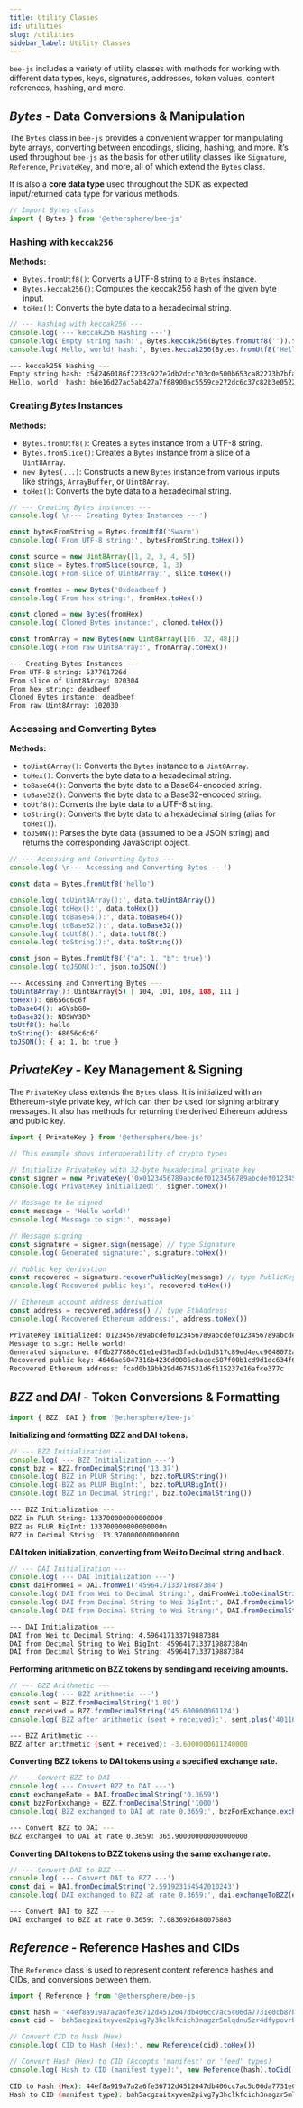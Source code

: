 ```yaml
---
title: Utility Classes
id: utilities
slug: /utilities
sidebar_label: Utility Classes
---
```

`bee-js` includes a variety of utility classes with methods for working with different data types, keys, signatures, addresses, token values, content references, hashing, and more.

## *Bytes* - Data Conversions & Manipulation

The `Bytes` class in `bee-js` provides a convenient wrapper for manipulating byte arrays, converting between encodings, slicing, hashing, and more. It’s used throughout `bee-js` as the basis for other utility classes like `Signature`, `Reference`, `PrivateKey`, and more, all of which extend the `Bytes` class.

It is also a **core data type** used throughout the SDK as expected input/returned data type for various methods.

```js
// Import Bytes class
import { Bytes } from '@ethersphere/bee-js'
```

### Hashing with `keccak256`  

**Methods:**
- `Bytes.fromUtf8()`: Converts a UTF-8 string to a `Bytes` instance.
- `Bytes.keccak256()`: Computes the keccak256 hash of the given byte input.
- `toHex()`: Converts the byte data to a hexadecimal string.

```js
// --- Hashing with keccak256 ---
console.log('--- keccak256 Hashing ---')
console.log('Empty string hash:', Bytes.keccak256(Bytes.fromUtf8('')).toHex())
console.log('Hello, world! hash:', Bytes.keccak256(Bytes.fromUtf8('Hello, world!')).toHex())
```

```bash
--- keccak256 Hashing ---
Empty string hash: c5d2460186f7233c927e7db2dcc703c0e500b653ca82273b7bfad8045d85a470
Hello, world! hash: b6e16d27ac5ab427a7f68900ac5559ce272dc6c37c82b3e052246c82244c50e4
```

### Creating *Bytes* Instances  
**Methods:**
- `Bytes.fromUtf8()`: Creates a `Bytes` instance from a UTF-8 string.
- `Bytes.fromSlice()`: Creates a `Bytes` instance from a slice of a `Uint8Array`.
- `new Bytes(...)`: Constructs a new `Bytes` instance from various inputs like strings, `ArrayBuffer`, or `Uint8Array`.
- `toHex()`: Converts the byte data to a hexadecimal string.

```js
// --- Creating Bytes instances ---
console.log('\n--- Creating Bytes Instances ---')

const bytesFromString = Bytes.fromUtf8('Swarm')
console.log('From UTF-8 string:', bytesFromString.toHex())

const source = new Uint8Array([1, 2, 3, 4, 5])
const slice = Bytes.fromSlice(source, 1, 3)
console.log('From slice of Uint8Array:', slice.toHex())

const fromHex = new Bytes('0xdeadbeef')
console.log('From hex string:', fromHex.toHex())

const cloned = new Bytes(fromHex)
console.log('Cloned Bytes instance:', cloned.toHex())

const fromArray = new Bytes(new Uint8Array([16, 32, 48]))
console.log('From raw Uint8Array:', fromArray.toHex())
```

```bash
--- Creating Bytes Instances ---
From UTF-8 string: 537761726d
From slice of Uint8Array: 020304
From hex string: deadbeef
Cloned Bytes instance: deadbeef
From raw Uint8Array: 102030
```

### Accessing and Converting Bytes  
**Methods:**
- `toUint8Array()`: Converts the `Bytes` instance to a `Uint8Array`.
- `toHex()`: Converts the byte data to a hexadecimal string.
- `toBase64()`: Converts the byte data to a Base64-encoded string.
- `toBase32()`: Converts the byte data to a Base32-encoded string.
- `toUtf8()`: Converts the byte data to a UTF-8 string.
- `toString()`: Converts the byte data to a hexadecimal string (alias for `toHex()`).
- `toJSON()`: Parses the byte data (assumed to be a JSON string) and returns the corresponding JavaScript object.

```javascript
// --- Accessing and Converting Bytes ---
console.log('\n--- Accessing and Converting Bytes ---')

const data = Bytes.fromUtf8('hello')

console.log('toUint8Array():', data.toUint8Array())
console.log('toHex():', data.toHex())
console.log('toBase64():', data.toBase64())
console.log('toBase32():', data.toBase32())
console.log('toUtf8():', data.toUtf8())
console.log('toString():', data.toString())

const json = Bytes.fromUtf8('{"a": 1, "b": true}')
console.log('toJSON():', json.toJSON())
```

```bash
--- Accessing and Converting Bytes ---
toUint8Array(): Uint8Array(5) [ 104, 101, 108, 108, 111 ]
toHex(): 68656c6c6f
toBase64(): aGVsbG8=
toBase32(): NBSWY3DP
toUtf8(): hello
toString(): 68656c6c6f
toJSON(): { a: 1, b: true }
```

## *PrivateKey* - Key Management & Signing

The `PrivateKey` class extends the `Bytes` class. It is initialized with an Ethereum-style private key, which can then be used for signing arbitrary messages. It also has methods for returning the derived Ethereum address and public key.

```javascript
import { PrivateKey } from '@ethersphere/bee-js'

// This example shows interoperability of crypto types

// Initialize PrivateKey with 32-byte hexadecimal private key
const signer = new PrivateKey('0x0123456789abcdef0123456789abcdef0123456789abcdef0123456789abcdef')
console.log('PrivateKey initialized:', signer.toHex())

// Message to be signed
const message = 'Hello world!'
console.log('Message to sign:', message)

// Message signing
const signature = signer.sign(message) // type Signature
console.log('Generated signature:', signature.toHex())

// Public key derivation
const recovered = signature.recoverPublicKey(message) // type PublicKey
console.log('Recovered public key:', recovered.toHex())

// Ethereum account address derivation
const address = recovered.address() // type EthAddress
console.log('Recovered Ethereum address:', address.toHex())
```

```bash
PrivateKey initialized: 0123456789abcdef0123456789abcdef0123456789abcdef0123456789abcdef
Message to sign: Hello world!
Generated signature: 0f0b277880c01e1ed39ad3fadcbd1d317c89ed4ecc9048072a18b370eff3162f5519fa0fa307ed66bac9645bf6e1e5350b3e91a99bcf7104ecfcb6d8443b81301c
Recovered public key: 4646ae5047316b4230d0086c8acec687f00b1cd9d1dc634f6cb358ac0a9a8ffffe77b4dd0a4bfb95851f3b7355c781dd60f8418fc8a65d14907aff47c903a559
Recovered Ethereum address: fcad0b19bb29d4674531d6f115237e16afce377c
```

## *BZZ* and *DAI* - Token Conversions & Formatting 

```javascript
import { BZZ, DAI } from '@ethersphere/bee-js'
```

**Initializing and formatting BZZ and DAI tokens.**

```javascript
// --- BZZ Initialization ---
console.log('--- BZZ Initialization ---')
const bzz = BZZ.fromDecimalString('13.37')
console.log('BZZ in PLUR String:', bzz.toPLURString())
console.log('BZZ as PLUR BigInt:', bzz.toPLURBigInt())
console.log('BZZ in Decimal String:', bzz.toDecimalString())
```

```bash
--- BZZ Initialization ---
BZZ in PLUR String: 133700000000000000
BZZ as PLUR BigInt: 133700000000000000n
BZZ in Decimal String: 13.3700000000000000
```

**DAI token initialization, converting from Wei to Decimal string and back.**

```javascript
// --- DAI Initialization ---
console.log('--- DAI Initialization ---')
const daiFromWei = DAI.fromWei('4596417133719887384')
console.log('DAI from Wei to Decimal String:', daiFromWei.toDecimalString())
console.log('DAI from Decimal String to Wei BigInt:', DAI.fromDecimalString('4.596417133719887384').toWeiBigInt())
console.log('DAI from Decimal String to Wei String:', DAI.fromDecimalString('4.596417133719887384').toWeiString())
```

```bash
--- DAI Initialization ---
DAI from Wei to Decimal String: 4.596417133719887384
DAI from Decimal String to Wei BigInt: 4596417133719887384n
DAI from Decimal String to Wei String: 4596417133719887384
```

**Performing arithmetic on BZZ tokens by sending and receiving amounts.**

```javascript
// --- BZZ Arithmetic ---
console.log('--- BZZ Arithmetic ---')
const sent = BZZ.fromDecimalString('1.89')
const received = BZZ.fromDecimalString('45.600000061124')
console.log('BZZ after arithmetic (sent + received):', sent.plus('401100000000000000').minus(received).toDecimalString())
```

```bash
--- BZZ Arithmetic ---
BZZ after arithmetic (sent + received): -3.6000000611240000
```

**Converting BZZ tokens to DAI tokens using a specified exchange rate.**

```javascript
// --- Convert BZZ to DAI ---
console.log('--- Convert BZZ to DAI ---')
const exchangeRate = DAI.fromDecimalString('0.3659')
const bzzForExchange = BZZ.fromDecimalString('1000')
console.log('BZZ exchanged to DAI at rate 0.3659:', bzzForExchange.exchangeToDAI(exchangeRate).toDecimalString())
```

```bash
--- Convert BZZ to DAI ---
BZZ exchanged to DAI at rate 0.3659: 365.900000000000000000
```

**Converting DAI tokens to BZZ tokens using the same exchange rate.**

```javascript
// --- Convert DAI to BZZ ---
console.log('--- Convert DAI to BZZ ---')
const dai = DAI.fromDecimalString('2.591923154542010243')
console.log('DAI exchanged to BZZ at rate 0.3659:', dai.exchangeToBZZ(exchangeRate).toDecimalString())
```

```bash
--- Convert DAI to BZZ ---
DAI exchanged to BZZ at rate 0.3659: 7.0836926880076803
```

## *Reference* - Reference Hashes and CIDs 

The `Reference` class is used to represent content reference hashes and CIDs, and conversions between them.

```javascript
import { Reference } from '@ethersphere/bee-js'

const hash = '44ef8a919a7a2a6fe36712d4512047db406cc7ac5c06da7731e0cb87bab10ff9'
const cid = 'bah5acgzaitxyvem2pivg7y3hclkfcich3nagzr5mlqdnu5zr4dfypovrb74q'

// Convert CID to hash (Hex)
console.log('CID to Hash (Hex):', new Reference(cid).toHex())

// Convert Hash (Hex) to CID (Accepts 'manifest' or 'feed' types)
console.log('Hash to CID (manifest type):', new Reference(hash).toCid('manifest'))
```

```bash
CID to Hash (Hex): 44ef8a919a7a2a6fe36712d4512047db406cc7ac5c06da7731e0cb87bab10ff9
Hash to CID (manifest type): bah5acgzaitxyvem2pivg7y3hclkfcich3nagzr5mlqdnu5zr4dfypovrb74q
```
